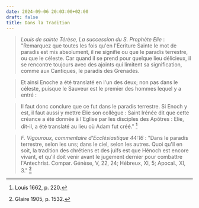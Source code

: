 ```yaml
---
date: 2024-09-06 20:03:00+02:00
draft: false
title: Dans la Tradition
---
```





> *Louis de sainte Térèse, La succession du S. Prophète Elie* : "Remarquez que toutes les fois qu'en l'Ecriture Sainte le mot de paradis est mis absolument, il ne signifie ou que le paradis terrestre, ou que le céleste. Car quand il se prend pour quelque lieu délicieux, il se rencontre toujours avec des ajoints qui limitent sa signification, comme aux Cantiques, le paradis des Grenades.

> Et ainsi Enoche a été translaté en l'un des deux; non pas dans le céleste, puisque le Sauveur est le premier des hommes lequel y a entré :

> Il faut donc conclure que ce fut dans le paradis terrestre. Si Enoch y est, il faut aussi y mettre Elie son collègue : Saint Irénée dit que cette créance a été  donnée à l'Eglise par les disciples des Apôtres : Elie, dit-il, a été translaté au lieu où Adam fut créé." [^1]

[^1]: Louis 1662, p. 220.

> *F. Vigouroux, commentaire d'Ecclésiastique 44:16* : "Dans le paradis terrestre, selon les uns; dans le ciel, selon les autres. Quoi qu'il en soit, la tradition des chrétiens et des juifs est que Hénoch est encore vivant, et qu'il doit venir avant le jugement dernier pour combattre l'Antechrist. Compar. Génèse, V, 22, 24; Hébreux, XI, 5; Apocal., XI, 3." [^2]

[^2]: Glaire 1905, p. 1532.



